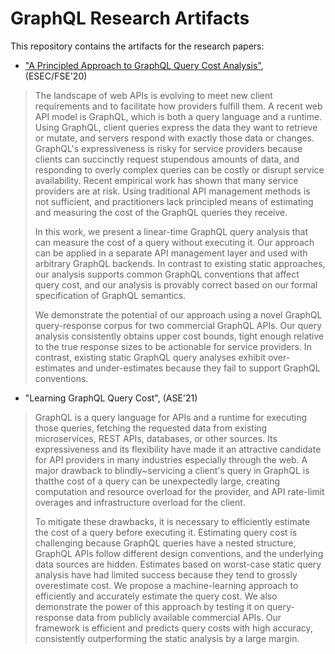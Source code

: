 # GraphQL Research Artifacts

This repository contains the artifacts for the research papers:

* ["A Principled Approach to GraphQL Query Cost Analysis"](https://arxiv.org/abs/2009.05632), (ESEC/FSE'20)

> The landscape of web APIs is evolving to meet new client requirements and to facilitate how providers fulfill them. A recent web API model is GraphQL, which is both a query language and a runtime. Using GraphQL, client queries express the data they want to retrieve or mutate, and servers respond with exactly those data or changes. GraphQL's expressiveness is risky for service providers because clients can succinctly request stupendous amounts of data, and responding to overly complex queries can be costly or disrupt service availability. Recent empirical work has shown that many service providers are at risk. Using traditional API management methods is not sufficient, and practitioners lack principled means of estimating and measuring the cost of the GraphQL queries they receive. 
>
> In this work, we present a linear-time GraphQL query analysis that can measure the cost of a query without executing it. Our approach can be applied in a separate API management layer and used with arbitrary GraphQL backends. In contrast to existing static approaches, our analysis supports common GraphQL conventions that affect query cost, and our analysis is provably correct based on our formal specification of GraphQL semantics. 
>
> We demonstrate the potential of our approach using a novel GraphQL query-response corpus for two commercial GraphQL APIs. Our query analysis consistently obtains upper cost bounds, tight enough relative to the true response sizes to be actionable for service providers. In contrast, existing static GraphQL query analyses exhibit over-estimates and under-estimates because they fail to support GraphQL conventions. 

* "Learning GraphQL Query Cost", (ASE'21)

> GraphQL is a query language for APIs and a runtime for executing those queries, fetching the requested data from existing microservices, REST APIs, databases, or other sources. Its expressiveness and its flexibility have made it an attractive candidate for API providers in many industries especially through the web. A major drawback to blindly~servicing a client's query in GraphQL is thatthe cost of a query can be unexpectedly large, creating computation and resource overload for the provider, and API rate-limit overages and infrastructure overload for the client.
>
> To mitigate these drawbacks, it is necessary to efficiently estimate the cost of a query before executing it. Estimating query cost is challenging because GraphQL queries have a nested structure, GraphQL APIs follow different design conventions, and the underlying data sources are hidden. Estimates based on worst-case static query analysis have had limited success because they tend to grossly overestimate cost. We propose a machine-learning approach to efficiently and accurately estimate the query cost. We also demonstrate the power of this approach by testing it on query-response data from publicly available commercial APIs. Our framework is efficient and predicts query costs with high accuracy, consistently outperforming the static analysis by a large margin.